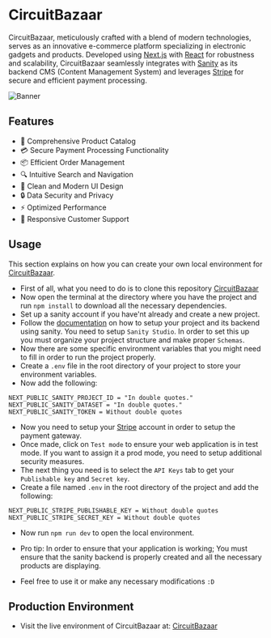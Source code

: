 # CircuitBazaar

CircuitBazaar, meticulously crafted with a blend of modern technologies, serves as an innovative e-commerce platform specializing in electronic gadgets and products. Developed using [Next.js](https://nextjs.org/) with [React](https://react.dev/) for robustness and scalability, CircuitBazaar seamlessly integrates with [Sanity](https://www.sanity.io/) as its backend CMS (Content Management System) and leverages [Stripe](https://stripe.com/) for secure and efficient payment processing.

![Banner]()

## Features

- 🛒 Comprehensive Product Catalog
- 💳 Secure Payment Processing Functionality
- 📦 Efficient Order Management
- 🔍 Intuitive Search and Navigation
- 🎨 Clean and Modern UI Design
- 🔒 Data Security and Privacy
- ⚡ Optimized Performance
- 🤝 Responsive Customer Support

## Usage

This section explains on how you can create your own local environment for
[CircuitBazaar](https://github.com/Sharjeel-Riaz/CircuitBazaar).

- First of all, what you need to do is to clone this repository [CircuitBazaar](https://github.com/Sharjeel-Riaz/CircuitBazaar)
- Now open the terminal at the directory where you have the project and run `npm
install` to download all the necessary dependencies.
- Set up a sanity account if you have'nt already and create a new project.
- Follow the [documentation](https://www.sanity.io/docs/sanity-studio) on how to
  setup your project and its backend using sanity. You need to setup `Sanity
Studio`. In order to set this up you must organize your project structure and
  make proper `Schemas`.
- Now there are some specific environment variables that you might need to fill
  in order to run the project properly.
- Create a `.env` file in the root directory of your project to store your
  environment variables.
- Now add the following:

```
NEXT_PUBLIC_SANITY_PROJECT_ID = "In double quotes."
NEXT_PUBLIC_SANITY_DATASET = "In double quotes."
NEXT_PUBLIC_SANITY_TOKEN = Without double quotes
```

- Now you need to setup your [Stripe](https://dashboard.stripe.com/) account in
  order to setup the payment gateway.
- Once made, click on `Test mode` to ensure your web application is in test
  mode. If you want to assign it a prod mode, you need to setup additional
  security measures.
- The next thing you need is to select the `API Keys` tab to get your
  `Publishable key` and `Secret key`.
- Create a file named `.env` in the root directory of the project and add the following:

```
NEXT_PUBLIC_STRIPE_PUBLISHABLE_KEY = Without double quotes
NEXT_PUBLIC_STRIPE_SECRET_KEY = Without double quotes
```

- Now run `npm run dev` to open the local environment.

- Pro tip: In order to ensure that your application is working; You must ensure
  that the sanity backend is properly created and all the necessary products are
  displaying.

- Feel free to use it or make any necessary modifications `:D`

## Production Environment

- Visit the live environment of CircuitBazaar at: [CircuitBazaar](https://circuit-bazaar.vercel.app/)
